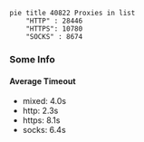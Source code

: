 
```mermaid
pie title 40822 Proxies in list
    "HTTP" : 28446
    "HTTPS": 10780
    "SOCKS" : 8674
```

### Some Info
#### Average Timeout

- mixed: 4.0s
- http: 2.3s
- https: 8.1s
- socks: 6.4s